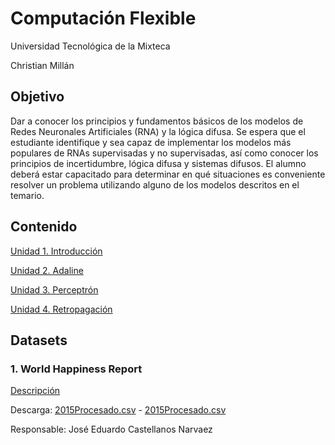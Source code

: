 # Computación Flexible

Universidad Tecnológica de la Mixteca

Christian Millán

## Objetivo

Dar a conocer los principios y fundamentos básicos de los modelos de Redes Neuronales Artificiales (RNA) y la lógica difusa.
Se espera que el estudiante identifique y sea capaz de implementar los modelos más populares de RNAs supervisadas y no supervisadas, así como conocer los principios de incertidumbre, lógica difusa y sistemas difusos.
El alumno deberá estar capacitado para determinar en qué situaciones es conveniente resolver un problema utilizando alguno de los modelos descritos en el temario.

## Contenido

[Unidad 1. Introducción](./L01-intro/README.md)

[Unidad 2. Adaline](./L02-adaline/README.md)

[Unidad 3. Perceptrón](./L03-perceptron/README.md)

[Unidad 4. Retropagación](./L04-backpropagation/README.md)


## Datasets

### 1. World Happiness Report 

[Descripción](./datasets/world_happiness_report/world_happiness_report.pdf)

Descarga: [2015Procesado.csv](./datasets/world_happiness_report/2015Procesado.csv) - [2015Procesado.csv](./datasets/world_happiness_report/2015Procesado.csv)

Responsable: José Eduardo Castellanos Narvaez